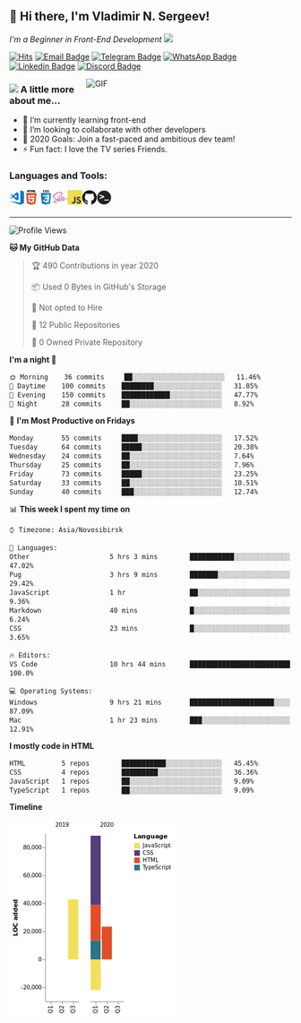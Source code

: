 ## 🦄 Hi there, I'm Vladimir N. Sergeev!

<p><em>I'm a Beginner in Front-End Development <img src="https://media.giphy.com/media/WUlplcMpOCEmTGBtBW/giphy.gif" width="30"></em></p>

[![Hits](https://hits.seeyoufarm.com/api/count/incr/badge.svg?url=https%3A%2F%2Fgithub.com%2Fsergeev-vn%2Fhit-counter)](https://hits.seeyoufarm.com)
[![Email Badge](https://img.shields.io/badge/-hi@sergeev.press-000000?style=flat-square&labelColor=black&logo=Mail.Ru&logoColor=white)](mailto:hi@sergeev.press)
[![Telegram Badge](https://img.shields.io/badge/-Telegram-1ca0f1?style=flat-square&labelColor=1ca0f1&logo=telegram&logoColor=white&link=https://t.me/sergeev_vn)](https://t.me/sergeev_vn)
[![WhatsApp Badge](https://img.shields.io/badge/WhatsApp-%2325D366.svg?&style=flat-square&logo=whatsapp&logoColor=white&link=https://wa.me/79132011194)](https://wa.me/79132011194)
[![Linkedin Badge](https://img.shields.io/badge/-LinkedIn-blue?style=flat-square&logo=Linkedin&logoColor=white&link=https://www.linkedin.com/in/%D0%B2%D0%BB%D0%B0%D0%B4%D0%B8%D0%BC%D0%B8%D1%80-%D1%81%D0%B5%D1%80%D0%B3%D0%B5%D0%B5%D0%B2-449709132/)](https://www.linkedin.com/in/%D0%B2%D0%BB%D0%B0%D0%B4%D0%B8%D0%BC%D0%B8%D1%80-%D1%81%D0%B5%D1%80%D0%B3%D0%B5%D0%B5%D0%B2-449709132/)
[![Discord Badge](https://img.shields.io/badge/-Discord-FF0000?style=flat-square&labelColor=FFFFFF&logo=discord&logoColor=ffffff&color=7389D8&labelColor=6A7EC2&link=https://discord.com/invite/2SNu9KT)](https://discord.com/invite/2SNu9KT)

<img align="right" alt="GIF" width="367" src="https://media.giphy.com/media/L8K62iTDkzGX6/giphy.gif"/>

### <img src="https://media.giphy.com/media/VgCDAzcKvsR6OM0uWg/giphy.gif" width="50"> A little more about me...

- 🔭 I’m currently learning front-end
- 👯 I’m looking to collaborate with other developers
- 🥅 2020 Goals: Join a fast-paced and ambitious dev team!
- ⚡ Fun fact: I love the TV series Friends.

### Languages and Tools:

<img align="left" alt="Visual Studio Code" width="26px" src="https://raw.githubusercontent.com/github/explore/80688e429a7d4ef2fca1e82350fe8e3517d3494d/topics/visual-studio-code/visual-studio-code.png" />
<img align="left" alt="HTML5" width="26px" src="https://raw.githubusercontent.com/github/explore/80688e429a7d4ef2fca1e82350fe8e3517d3494d/topics/html/html.png" />
<img align="left" alt="CSS3" width="26px" src="https://raw.githubusercontent.com/github/explore/80688e429a7d4ef2fca1e82350fe8e3517d3494d/topics/css/css.png" />
<img align="left" alt="Sass" width="26px" src="https://raw.githubusercontent.com/github/explore/80688e429a7d4ef2fca1e82350fe8e3517d3494d/topics/sass/sass.png" />
<img align="left" alt="JavaScript" width="26px" src="https://raw.githubusercontent.com/github/explore/80688e429a7d4ef2fca1e82350fe8e3517d3494d/topics/javascript/javascript.png" />
<img align="left" alt="GitHub" width="26px" src="https://raw.githubusercontent.com/github/explore/78df643247d429f6cc873026c0622819ad797942/topics/github/github.png" />
<img align="left" alt="HTML5" width="26px" src="https://raw.githubusercontent.com/github/explore/80688e429a7d4ef2fca1e82350fe8e3517d3494d/topics/terminal/terminal.png" />
<br />
<br />

---
<!--START_SECTION:waka-->
![Profile Views](http://img.shields.io/badge/Profile%20Views-180-blue)

**🐱 My GitHub Data** 

> 🏆 490 Contributions in year 2020
 > 
> 📦 Used 0 Bytes in GitHub's Storage 
 > 
> 🚫 Not opted to Hire
 > 
> 📜 12 Public Repositories 
 > 
> 🔑 0 Owned Private Repository 
 > 
**I'm a night 🦉** 

```text
🌞 Morning    36 commits     ██░░░░░░░░░░░░░░░░░░░░░░░   11.46% 
🌆 Daytime    100 commits    ████████░░░░░░░░░░░░░░░░░   31.85% 
🌃 Evening    150 commits    ████████████░░░░░░░░░░░░░   47.77% 
🌙 Night      28 commits     ██░░░░░░░░░░░░░░░░░░░░░░░   8.92%

```
📅 **I'm Most Productive on Fridays** 

```text
Monday       55 commits     ████░░░░░░░░░░░░░░░░░░░░░   17.52% 
Tuesday      64 commits     █████░░░░░░░░░░░░░░░░░░░░   20.38% 
Wednesday    24 commits     ██░░░░░░░░░░░░░░░░░░░░░░░   7.64% 
Thursday     25 commits     ██░░░░░░░░░░░░░░░░░░░░░░░   7.96% 
Friday       73 commits     █████░░░░░░░░░░░░░░░░░░░░   23.25% 
Saturday     33 commits     ██░░░░░░░░░░░░░░░░░░░░░░░   10.51% 
Sunday       40 commits     ███░░░░░░░░░░░░░░░░░░░░░░   12.74%

```


📊 **This week I spent my time on** 

```text
⌚︎ Timezone: Asia/Novosibirsk

💬 Languages: 
Other                    5 hrs 3 mins        ███████████░░░░░░░░░░░░░░   47.02% 
Pug                      3 hrs 9 mins        ███████░░░░░░░░░░░░░░░░░░   29.42% 
JavaScript               1 hr                ██░░░░░░░░░░░░░░░░░░░░░░░   9.36% 
Markdown                 40 mins             █░░░░░░░░░░░░░░░░░░░░░░░░   6.24% 
CSS                      23 mins             █░░░░░░░░░░░░░░░░░░░░░░░░   3.65%

🔥 Editors: 
VS Code                  10 hrs 44 mins      █████████████████████████   100.0%

💻 Operating Systems: 
Windows                  9 hrs 21 mins       █████████████████████░░░░   87.09% 
Mac                      1 hr 23 mins        ███░░░░░░░░░░░░░░░░░░░░░░   12.91%

```

**I mostly code in HTML** 

```text
HTML         5 repos        ███████████░░░░░░░░░░░░░░   45.45% 
CSS          4 repos        █████████░░░░░░░░░░░░░░░░   36.36% 
JavaScript   1 repos        ██░░░░░░░░░░░░░░░░░░░░░░░   9.09% 
TypeScript   1 repos        ██░░░░░░░░░░░░░░░░░░░░░░░   9.09%

```


**Timeline**

![Chart not found](https://github.com/sergeev-vn/sergeev-vn/blob/master/charts/bar_graph.png) 


<!--END_SECTION:waka-->
